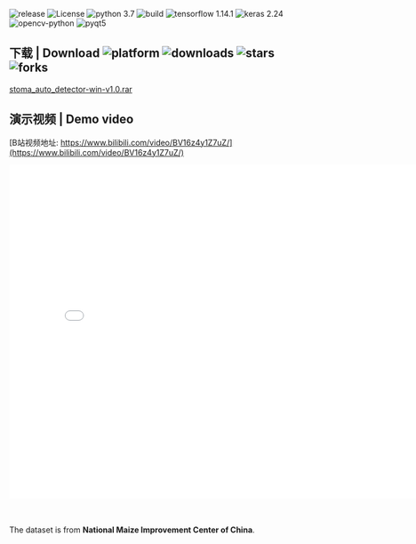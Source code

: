 ![release](https://img.shields.io/github/v/release/zjxi/stoma-auto-detector.github.io)
![License](https://img.shields.io/github/license/zjxi/zjxi.github.io.svg)
![python 3.7](https://img.shields.io/badge/python-3.7-purple.svg)
![build](https://ci.appveyor.com/api/projects/status/l4gxgydj0i95hmxg/branch/master?svg=true)
![tensorflow 1.14.1](https://img.shields.io/badge/tensorflow-1.14.1-yellow.svg)
![keras 2.24](https://img.shields.io/badge/keras-2.24-red.svg)
![opencv-python](https://img.shields.io/badge/opencv-3.4.3-blue.svg)
![pyqt5](https://img.shields.io/badge/pyqt5-5.13.2-orange.svg)

## 下载 | Download ![platform](https://img.shields.io/badge/platform-win64-cyan.svg) ![downloads](https://img.shields.io/github/downloads/zjxi/stoma-auto-detector.github.io/total) ![stars](https://img.shields.io/github/stars/zjxi/stoma-auto-detector.github.io) ![forks](https://img.shields.io/github/forks/zjxi/stoma-auto-detector.github.io)
[stoma_auto_detector-win-v1.0.rar](https://github.com/zjxi/stoma-auto-detector.github.io/releases/tag/v1.0/stoma-auto-detector.rar)

## 演示视频 | Demo video
[B站视频地址: https://www.bilibili.com/video/BV16z4y1Z7uZ/](https://www.bilibili.com/video/BV16z4y1Z7uZ/)
<iframe src="//player.bilibili.com/player.html?aid=584713189&bvid=BV16z4y1Z7uZ&cid=237785684&page=1" scrolling="no" border="0" frameborder="no" framespacing="0"                           allowfullscreen="true" height="600" width="800"> 
</iframe>

<br><br>
The dataset is from **National Maize Improvement Center of China**.

